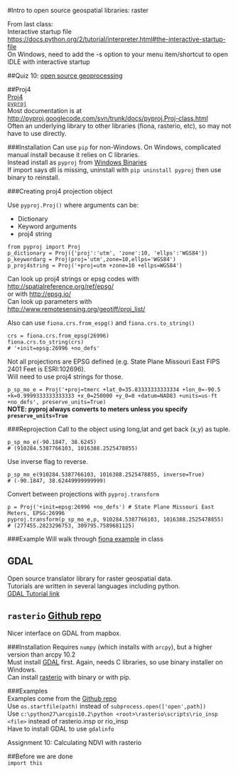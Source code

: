 #Intro to open source geospatial libraries: raster  
  
From last class:  
Interactive startup file  
https://docs.python.org/2/tutorial/interpreter.html#the-interactive-startup-file  
On Windows, need to add the -s option to your menu item/shortcut to open IDLE with interactive startup  
  
##Quiz 10: [open source geoprocessing](https://github.com/WUSTL-GIS-Programming-spring-2014/classinfo/blob/master/Quizzes/Quiz10.md)  

##Proj4  
[Proj4](http://trac.osgeo.org/proj/)  
[```pyproj```](https://code.google.com/p/pyproj/)  
Most documentation is at http://pyproj.googlecode.com/svn/trunk/docs/pyproj.Proj-class.html  
Often an underlying library to other libraries (fiona, rasterio, etc), so may not have to use directly.    
  
###Installation
Can use `pip` for non-Windows.
On Windows, complicated manual install because it relies on C libraries.  
Instead install as ```pyproj``` from [Windows Binaries](http://www.lfd.uci.edu/~gohlke/pythonlibs/#pyproj)  
If import says dll is missing, uninstall with ```pip uninstall pyproj``` then use binary to reinstall.  
  
###Creating proj4 projection object  
  
Use ```pyproj.Proj()``` where arguments can be:
  
*  Dictionary  
*  Keyword arguments  
*  proj4 string  

```
from pyproj import Proj  
p_dictionary = Proj({'proj':'utm', 'zone':10, 'ellps':'WGS84'})  
p_keywordarg = Proj(proj='utm',zone=10,ellps='WGS84')  
p_proj4string = Proj('+proj=utm +zone=10 +ellps=WGS84')
```
  
Can look up proj4 strings or epsg codes with http://spatialreference.org/ref/epsg/  
or with http://epsg.io/  
Can look up parameters with http://www.remotesensing.org/geotiff/proj_list/  
  
Also can use ```fiona.crs.from_espg()``` and ```fiona.crs.to_string()```
```
crs = fiona.crs.from_epsg(26996)
fiona.crs.to_string(crs)
# '+init=epsg:26996 +no_defs'
```
  
Not all projections are EPSG defined (e.g. State Plane Missouri East FIPS 2401 Feet is ESRI:102696).  
Will need to use proj4 strings for those.  
  
```p_sp_mo_e = Proj('+proj=tmerc +lat_0=35.83333333333334 +lon_0=-90.5 +k=0.9999333333333333 +x_0=250000 +y_0=0 +datum=NAD83 +units=us-ft +no_defs', preserve_units=True)```   
**NOTE: pyproj always converts to meters unless you specify ```preserve_units=True```**  
  
###Reprojection
Call to the object using long,lat and get back (x,y) as tuple.  
```
p_sp_mo_e(-90.1847, 38.6245)
# (910284.5387766103, 1016388.2525478855)
```
Use inverse flag to reverse.  
```
p_sp_mo_e(910284.5387766103, 1016388.2525478855, inverse=True)
# (-90.1847, 38.62449999999999)
```

Convert between projections with ```pyproj.transform```  
```
p = Proj('+init=epsg:26996 +no_defs') # State Plane Missouri East Meters, EPSG:26996
pyproj.transform(p_sp_mo_e,p, 910284.5387766103, 1016388.2525478855)  
# (277455.2823296753, 309795.7589681125)
```
  
###Example
Will walk through [fiona example](https://github.com/Toblerity/Fiona/blob/master/examples/with-pyproj.py) in class  
  
  
  
## GDAL  
Open source translator library for raster geospatial data.  
Tutorials are written in several languages including python.  
[GDAL Tutorial link](http://www.gdal.org/gdal_tutorial.html)  
  
## ```rasterio```  [Github repo](https://github.com/mapbox/rasterio)  
Nicer interface on GDAL from mapbox.  
  
###Installation
Requires ```numpy``` (which installs with ```arcpy```), but a higher version than arcpy 10.2  
Must install [GDAL](http://www.lfd.uci.edu/~gohlke/pythonlibs/#gdal) first. Again, needs C libraries, so use binary installer on Windows.  
Can install [rasterio](http://www.lfd.uci.edu/~gohlke/pythonlibs/#rasterio) with binary or with pip.  

###Examples  
Examples come from the [Github repo](https://github.com/mapbox/rasterio)  
Use ```os.startfile(path)``` instead of ```subprocess.open(['open',path])```  
Use ```c:\python27\arcgis10.2\python <root>\rasterio\scripts\rio_insp <file>``` instead of rasterio.insp or rio_insp  
Have to install GDAL to use ```gdalinfo```  

Assignment 10: Calculating NDVI with rasterio  

##Before we are done  
```import this```  
